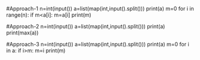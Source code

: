 #Approach-1
n=int(input())
a=list(map(int,input().split()))
print(a)
m=0
for i in range(n):
  if m<a[i]:
    m=a[i]
print(m)

#Approach-2
n=int(input())
a=list(map(int,input().split()))
print(a)
print(max(a))

#Approach-3
n=int(input())
a=list(map(int,input().split()))
print(a)
m=0
for i in a:
  if i>m:
    m=i
print(m)
